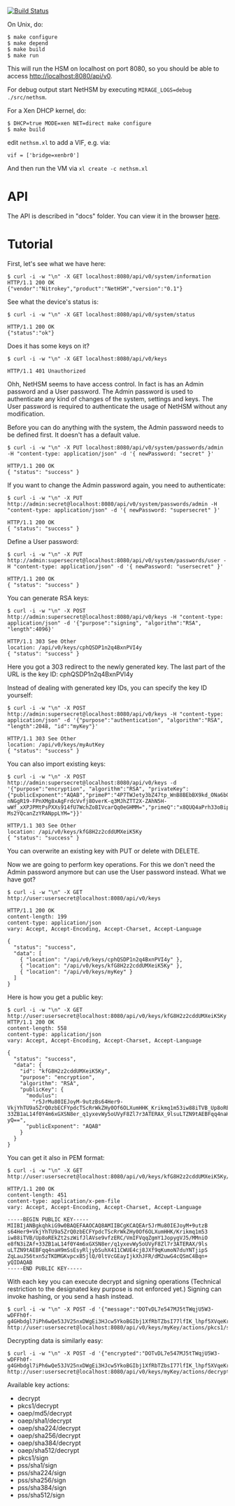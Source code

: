 [![Build Status](https://travis-ci.org/Nitrokey/nitrokey-nethsm.svg?branch=master)](https://travis-ci.org/Nitrokey/nitrokey-nethsm)

On Unix, do:

```
$ make configure
$ make depend
$ make build
$ make run
```

This will run the HSM on localhost on port 8080, so you should be
able to access [http://localhost:8080/api/v0](http://localhost:8080/api/v0).

For debug output start NetHSM by executing `MIRAGE_LOGS=debug ./src/nethsm`.

For a Xen DHCP kernel, do:

```
$ DHCP=true MODE=xen NET=direct make configure
$ make build
```

edit `nethsm.xl` to add a VIF, e.g. via:

```
vif = ['bridge=xenbr0']
```

And then run the VM via `xl create -c nethsm.xl`

# API

The API is described in "docs" folder. You can view it in the browser [here](https://www.nitrokey.com/sites/default/files/nethsm/api.html).

# Tutorial

First, let's see what we have here:

```
$ curl -i -w "\n" -X GET localhost:8080/api/v0/system/information
HTTP/1.1 200 OK
{"vendor":"Nitrokey","product":"NetHSM","version":"0.1"}
```

See what the device's status is:

```
$ curl -i -w "\n" -X GET localhost:8080/api/v0/system/status

HTTP/1.1 200 OK
{"status":"ok"}
```

Does it has some keys on it?

```
$ curl -i -w "\n" -X GET localhost:8080/api/v0/keys

HTTP/1.1 401 Unauthorized
```

Ohh, NetHSM seems to have access control. In fact is has an Admin password and a User password. The Admin password is used to authenticate any kind of changes of the system, settings and keys. The User password is required to authenticate the usage of NetHSM without any modification.

Before you can do anything with the system, the Admin password needs to be defined first. It doesn't has a default value.

```
$ curl -i -w "\n" -X PUT localhost:8080/api/v0/system/passwords/admin -H "content-type: application/json" -d '{ newPassword: "secret" }'

HTTP/1.1 200 OK
{ "status": "success" }
```

If you want to change the Admin password again, you need to authenticate:

```
$ curl -i -w "\n" -X PUT http://admin:secret@localhost:8080/api/v0/system/passwords/admin -H "content-type: application/json" -d '{ newPassword: "supersecret" }'

HTTP/1.1 200 OK
{ "status": "success" }
```


Define a User password:

```
$ curl -i -w "\n" -X PUT http://admin:supersecret@localhost:8080/api/v0/system/passwords/user -H "content-type: application/json" -d '{ newPassword: "usersecret" }'

HTTP/1.1 200 OK
{ "status": "success" }
```

You can generate RSA keys:

```
$ curl -i -w "\n" -X POST http://admin:supersecret@localhost:8080/api/v0/keys -H "content-type: application/json" -d '{"purpose":"signing", "algorithm":"RSA", "length":4096}'

HTTP/1.1 303 See Other
location: /api/v0/keys/cphQSDP1n2q4BxnPVI4y
{ "status": "success" }
```

Here you got a 303 redirect to the newly generated key. The last part of the URL is the key ID: cphQSDP1n2q4BxnPVI4y


Instead of dealing with generated key IDs, you can specify the key ID yourself:

```
$ curl -i -w "\n" -X POST http://admin:supersecret@localhost:8080/api/v0/keys -H "content-type: application/json" -d '{"purpose":"authentication", "algorithm":"RSA", "length":2048, "id":"myKey"}'

HTTP/1.1 303 See Other
location: /api/v0/keys/myAutKey
{ "status": "success" }
```

You can also import existing keys:

```
$ curl -i -w "\n" -X POST http://admin:supersecret@localhost:8080/api/v0/keys -d '{"purpose":"encryption", "algorithm":"RSA", "privateKey":{"publicExponent":"AQAB","primeP":"4P7TWJety3bZ47tp_WnB8BEbBX9kd_ONa6bOnPd2nxfXmLl1W61yQbZAw8bTReBfYsre8wYe8jVSs-nNGgR19-FPnXMg8xAgFrdcVvfj8OverK-q3MJhZTT2X-ZAhN5H-wWf_xXPJPMtPsPXXs914fU7WchZoBIVcarQq0eGHMM=","primeQ":"x8QUQ4aPrh33oBip_PBpzRHMRtg4isr8CwXQq8ijSd8dvYjaC8mTYPB0Nytsi047XjXBLq0HyvpjxpcVWYBzqrPKFFcafTdk80SQNtD5EUyGy_rFRbowDaG5UoMVSL1VrJLx6xI8OToUP2J1ZiuZG0I-Ms2YQcanZzYRANppLYM="}}'

HTTP/1.1 303 See Other
location: /api/v0/keys/kfG8H2z2cddUMXeiK5Ky
{ "status": "success" }
```

You can overwrite an existing key with PUT or delete with DELETE.

Now we are going to perform key operations. For this we don't need the Admin password anymore but can use the User password instead.
What we have got?

```
$ curl -i -w "\n" -X GET http://user:usersecret@localhost:8080/api/v0/keys

HTTP/1.1 200 OK
content-length: 199
content-type: application/json
vary: Accept, Accept-Encoding, Accept-Charset, Accept-Language

{
  "status": "success",
  "data": [
    { "location": "/api/v0/keys/cphQSDP1n2q4BxnPVI4y" },
    { "location": "/api/v0/keys/kfG8H2z2cddUMXeiK5Ky" },
    { "location": "/api/v0/keys/myKey" }
  ]
}
```

Here is how you get a public key:
```
$ curl -i -w "\n" -X GET http://user:usersecret@localhost:8080/api/v0/keys/kfG8H2z2cddUMXeiK5Ky
HTTP/1.1 200 OK
content-length: 558
content-type: application/json
vary: Accept, Accept-Encoding, Accept-Charset, Accept-Language

{
  "status": "success",
  "data": {
    "id": "kfG8H2z2cddUMXeiK5Ky",
    "purpose": "encryption",
    "algorithm": "RSA",
    "publicKey": {
      "modulus":
        "r5JrMu80IEJoyM-9utzBs64Her9-VkjYhTU9a5ZrQ0zbECFYpdcTScRrWkZHy0Of6OLXumHHK_Krikmq1m53iw88iTVB_Up8oREkZt2szWifJlAVse9vfzERC_VmIFVqqZgmY1JopygVJ5_MMniOe8fN3iZAf-33ZB1aL14f0Y4m6xGXSN8er_q1yxevWy5oUVyF8Zl7r3ATERAX_9lsuLTZN9tAEBFqq4naH9mSsEsyRljybSuhX411CWUE4cj8JXf9qKumoN7duYNTjipSZqLauJ56txn5zTKDMGKvpcxB5jlQ_0ltVcGEayIjkXhJFR_dM2uwG4cQSmC4Bqn-yQ==",
      "publicExponent": "AQAB"
    }
  }
}
```

You can get it also in PEM format:

```
$ curl -i -w "\n" -X GET http://user:usersecret@localhost:8080/api/v0/keys/kfG8H2z2cddUMXeiK5Ky/public.pem

HTTP/1.1 200 OK
content-length: 451
content-type: application/x-pem-file
vary: Accept, Accept-Encoding, Accept-Charset, Accept-Language

-----BEGIN PUBLIC KEY-----
MIIBIjANBgkqhkiG9w0BAQEFAAOCAQ8AMIIBCgKCAQEAr5JrMu80IEJoyM+9utzB
s64Her9+VkjYhTU9a5ZrQ0zbECFYpdcTScRrWkZHy0Of6OLXumHHK/Krikmq1m53
iw88iTVB/Up8oREkZt2szWifJlAVse9vfzERC/VmIFVqqZgmY1JopygVJ5/MMniO
e8fN3iZAf+33ZB1aL14f0Y4m6xGXSN8er/q1yxevWy5oUVyF8Zl7r3ATERAX/9ls
uLTZN9tAEBFqq4naH9mSsEsyRljybSuhX411CWUE4cj8JXf9qKumoN7duYNTjipS
ZqLauJ56txn5zTKDMGKvpcxB5jlQ/0ltVcGEayIjkXhJFR/dM2uwG4cQSmC4Bqn+
yQIDAQAB
-----END PUBLIC KEY-----
```

With each key you can execute decrypt and signing operations (Technical restriction to the designated key purpose is not enforced yet.) Signing can invoke hashing, or you send a hash instead.

```
$ curl -i -w "\n" -X POST -d '{"message":"DOTvDL7e547MJ5tTWqjU5W3-wDFFh0f-g4GHbdgl7iPh6wQe53JV25nxDWgEi3HJcw5YkoBGIbj1XfRbTZbsI77lfIK_lhpf5XVqeKrU0YCRPYDZ2qDFdJyMajyjDieUwTmyxLdrJ_UrwdyFtNPQ27XvjUUF71DLTNMrbKnRNeqVoAWy3PK3Asqo62DRAwLvwRuuz6UhmoDNdJdVzHCi8KJdNQHI5Q8Nhn2SAwVO85IRceOrzIoU00l2QmR0WGNtTwli1lWqfvtE21wExA9ys7mqvJpUCUzPamlsESBveh7c3FboTkekUzZlB6YOUhoWmaV8gxaMBzRFKqKBulbJ8Q=="}' http://user:usersecret@localhost:8080/api/v0/keys/myKey/actions/pkcs1/sign
```

Decrypting data is similarly easy:

```
$ curl -i -w "\n" -X POST -d '{"encrypted":"DOTvDL7e547MJ5tTWqjU5W3-wDFFh0f-g4GHbdgl7iPh6wQe53JV25nxDWgEi3HJcw5YkoBGIbj1XfRbTZbsI77lfIK_lhpf5XVqeKrU0YCRPYDZ2qDFdJyMajyjDieUwTmyxLdrJ_UrwdyFtNPQ27XvjUUF71DLTNMrbKnRNeqVoAWy3PK3Asqo62DRAwLvwRuuz6UhmoDNdJdVzHCi8KJdNQHI5Q8Nhn2SAwVO85IRceOrzIoU00l2QmR0WGNtTwli1lWqfvtE21wExA9ys7mqvJpUCUzPamlsESBveh7c3FboTkekUzZlB6YOUhoWmaV8gxaMBzRFKqKBulbJ8Q=="}' http://user:usersecret@localhost:8080/api/v0/keys/myKey/actions/decrypt
```

Available key actions:
* decrypt
* pkcs1/decrypt
* oaep/md5/decrypt
* oaep/sha1/decrypt
* oaep/sha224/decrypt
* oaep/sha256/decrypt
* oaep/sha384/decrypt
* oaep/sha512/decrypt
* pkcs1/sign
* pss/sha1/sign
* pss/sha224/sign
* pss/sha256/sign
* pss/sha384/sign
* pss/sha512/sign
